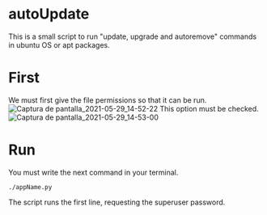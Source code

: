 # autoUpdate
This is a small script to run "update, upgrade and autoremove" commands in ubuntu OS or apt packages.

# First
We must first give the file permissions so that it can be run.
![Captura de pantalla_2021-05-29_14-52-22](https://user-images.githubusercontent.com/63427621/120084827-a28e7200-c090-11eb-9cca-270ef7fccfda.png)
This option must be checked.
![Captura de pantalla_2021-05-29_14-53-00](https://user-images.githubusercontent.com/63427621/120084843-c782e500-c090-11eb-9443-7e3e7fcb82a1.png)

# Run
You must write the next command in your terminal.

`./appName.py`

The script runs the first line, requesting the superuser password.
